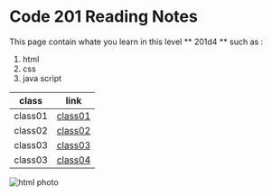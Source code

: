 # Code 201 Reading Notes
 This page contain whate you learn in this level ** 201d4 ** such as :
1. html
2. css
3. java script




|class | link |
|------| -----|
|class01|[class01](https://haneenabudayeh.github.io/reading-notes/class01)|
|class02|[class02](https://haneenabudayeh.github.io/reading-notes/class02)|
|class03|[class03](https://haneenabudayeh.github.io/reading-notes/class03)|
|class03|[class04](https://haneenabudayeh.github.io/reading-notes/class04)|


![html photo](https://encrypted-tbn0.gstatic.com/images?q=tbn%3AANd9GcRh-IEn1DUnun4-iR_M_d5HnoRzNrNNPjGDJG5iMUw2Ii9eZUGI)
